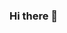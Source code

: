 ### Hi there 👋

<!--
**SayaniRoyChowdhury/SayaniRoyChowdhury** is a ✨ _special_ ✨ repository because its `README.md` (this file) appears on your GitHub profile.

Here are some ideas to get you started:

🔭 I’m currently working in TCS as an Oracle ERP Developer but on personal front working on myself.
🌱 I’m currently learning Data Science, Cloud computing ,Django and Javascript
- 👯 I’m looking to collaborate on ...
- 🤔 I’m looking for help with ...
- 💬 Ask me about ...
- 📫 How to reach me: ...
 😄 Pronouns: She/Her
- ⚡ Fun fact: ...
-->
